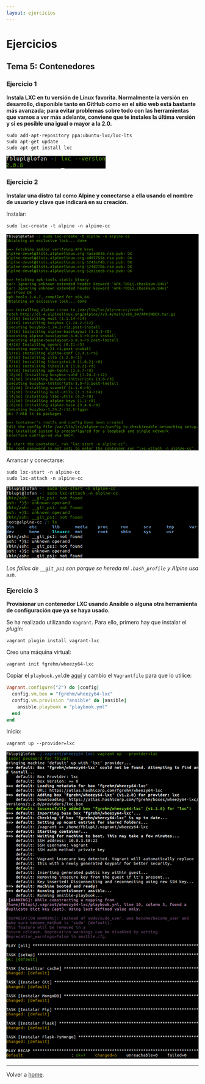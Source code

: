 ```yaml
---
layout: ejercicios
---
```


# Ejercicios

## Tema 5: Contenedores

### Ejercicio 1

**Instala LXC en tu versión de Linux favorita. Normalmente la versión en desarrollo, disponible tanto en GitHub como en el sitio web está bastante más avanzada; para evitar problemas sobre todo con las herramientas que vamos a ver más adelante, conviene que te instales la última versión y si es posible una igual o mayor a la 2.0.**

```
sudo add-apt-repository ppa:ubuntu-lxc/lxc-lts
sudo apt-get update
sudo apt-get install lxc
```

![LXC Installation](images/lxc-installation.png "lxc-installation")

### Ejercicio 2

**Instalar una distro tal como Alpine y conectarse a ella usando el nombre de usuario y clave que indicará en su creación.**

Instalar:

```
sudo lxc-create -t alpine -n alpine-cc
```

![LXC Create Alpine](images/lxc-create-alpine.png "lxc-create-alpine")

Arrancar y conectarse:

```
sudo lxc-start -n alpine-cc
sudo lxc-attach -n alpine-cc
```

![LXC Running Alpine](images/lxc-running-alpine.png "lxc-running-alpine")

*Los fallos de `__git_ps1` son porque se hereda mi `.bash_profile` y Alpine usa `ash`.*

### Ejercicio 3

**Provisionar un contenedor LXC usando Ansible o alguna otra herramienta de configuración que ya se haya usado.**

Se ha realizado utilizando `Vagrant`. Para ello, primero hay que instalar el *plugin*:

```
vagrant plugin install vagrant-lxc
```

Creo una máquina virtual:

```
vagrant init fgrehm/wheezy64-lxc
```

Copiar el `playbook.yml`de [aquí](https://github.com/fblupi/GEventator/blob/master/provision/Ansible/playbook.yml) y cambio el `Vagrantfile` para que lo utilice:

```rb
Vagrant.configure("2") do |config|
  config.vm.box = "fgrehm/wheezy64-lxc"
  config.vm.provision "ansible" do |ansible|
    ansible.playbook = "playbook.yml"
  end
end
```

Inicio:

```
vagrant up --provider=lxc
```

![LXC Ansible](images/lxc-ansible.png "lxc-ansible")

---

Volver a [home](index).

